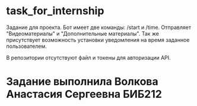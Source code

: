 # task_for_internship
Задание для проекта.
Бот имеет две команды: /start и /time.
Отправляет "Видеоматериалы" и "Дополнительные материалы".
Так же присутствует возможность установки уведомления на время заданное пользователем.

В репозитории отсутствуют файл и токены для авторизации API.

# Задание выполнила Волкова Анастасия Сергеевна БИБ212
